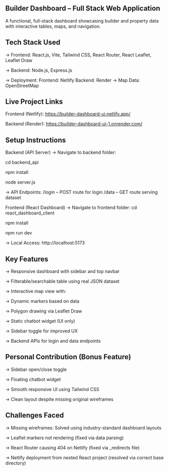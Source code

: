 ## Builder Dashboard – Full Stack Web Application
A functional, full-stack dashboard showcasing builder and property data with interactive tables, maps, and navigation.

## Tech Stack Used
-> Frontend: React.js, Vite, Tailwind CSS, React Router, React Leaflet, Leaflet Draw

-> Backend: Node.js, Express.js

-> Deployment: Frontend: Netlify
               Backend: Render
-> Map Data: OpenStreetMap

## Live Project Links
Frontend (Netlify): https://builder-dashboard-ui.netlify.app/

Backend (Render): https://builder-dashboard-ui-1.onrender.com/

## Setup Instructions
Backend (API Server)
-> Navigate to backend folder:

cd backend_api

npm install

node server.js

-> API Endpoints:
/login – POST route for login
/data – GET route serving dataset

Frontend (React Dashboard)
-> Navigate to frontend folder:
cd react_dashboard_client

npm install

npm run dev

-> Local Access:
http://localhost:5173

## Key Features
-> Responsive dashboard with sidebar and top navbar

-> Filterable/searchable table using real JSON dataset

-> Interactive map view with:

-> Dynamic markers based on data

-> Polygon drawing via Leaflet Draw

-> Static chatbot widget (UI only)

-> Sidebar toggle for improved UX

-> Backend APIs for login and data endpoints

## Personal Contribution (Bonus Feature)
-> Sidebar open/close toggle

-> Floating chatbot widget

-> Smooth responsive UI using Tailwind CSS

-> Clean layout despite missing original wireframes

## Challenges Faced
-> Missing wireframes: Solved using industry-standard dashboard layouts

-> Leaflet markers not rendering (fixed via data parsing)

-> React Router causing 404 on Netlify (fixed via _redirects file)

-> Netlify deployment from nested React project (resolved via correct base directory)
